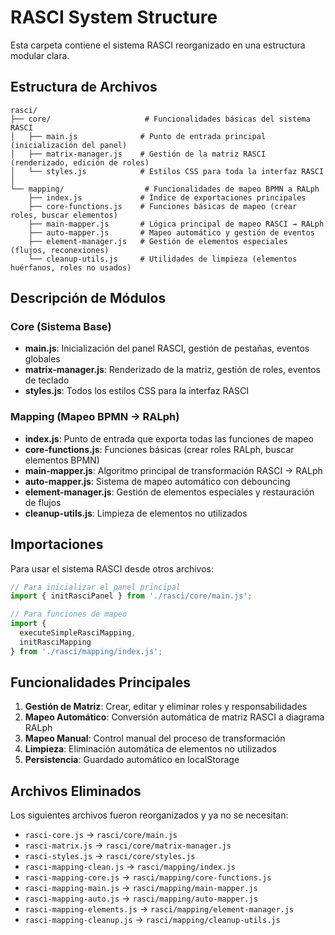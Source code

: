 # RASCI System Structure

Esta carpeta contiene el sistema RASCI reorganizado en una estructura modular clara.

## Estructura de Archivos

```
rasci/
├── core/                     # Funcionalidades básicas del sistema RASCI
│   ├── main.js              # Punto de entrada principal (inicialización del panel)
│   ├── matrix-manager.js    # Gestión de la matriz RASCI (renderizado, edición de roles)
│   └── styles.js            # Estilos CSS para toda la interfaz RASCI
│
└── mapping/                  # Funcionalidades de mapeo BPMN a RALph
    ├── index.js             # Índice de exportaciones principales
    ├── core-functions.js    # Funciones básicas de mapeo (crear roles, buscar elementos)
    ├── main-mapper.js       # Lógica principal de mapeo RASCI → RALph
    ├── auto-mapper.js       # Mapeo automático y gestión de eventos
    ├── element-manager.js   # Gestión de elementos especiales (flujos, reconexiones)
    └── cleanup-utils.js     # Utilidades de limpieza (elementos huérfanos, roles no usados)
```

## Descripción de Módulos

### Core (Sistema Base)
- **main.js**: Inicialización del panel RASCI, gestión de pestañas, eventos globales
- **matrix-manager.js**: Renderizado de la matriz, gestión de roles, eventos de teclado
- **styles.js**: Todos los estilos CSS para la interfaz RASCI

### Mapping (Mapeo BPMN → RALph)
- **index.js**: Punto de entrada que exporta todas las funciones de mapeo
- **core-functions.js**: Funciones básicas (crear roles RALph, buscar elementos BPMN)
- **main-mapper.js**: Algoritmo principal de transformación RASCI → RALph
- **auto-mapper.js**: Sistema de mapeo automático con debouncing
- **element-manager.js**: Gestión de elementos especiales y restauración de flujos
- **cleanup-utils.js**: Limpieza de elementos no utilizados

## Importaciones

Para usar el sistema RASCI desde otros archivos:

```javascript
// Para inicializar el panel principal
import { initRasciPanel } from './rasci/core/main.js';

// Para funciones de mapeo
import { 
  executeSimpleRasciMapping, 
  initRasciMapping 
} from './rasci/mapping/index.js';
```

## Funcionalidades Principales

1. **Gestión de Matriz**: Crear, editar y eliminar roles y responsabilidades
2. **Mapeo Automático**: Conversión automática de matriz RASCI a diagrama RALph
3. **Mapeo Manual**: Control manual del proceso de transformación
4. **Limpieza**: Eliminación automática de elementos no utilizados
5. **Persistencia**: Guardado automático en localStorage

## Archivos Eliminados

Los siguientes archivos fueron reorganizados y ya no se necesitan:
- `rasci-core.js` → `rasci/core/main.js`
- `rasci-matrix.js` → `rasci/core/matrix-manager.js`
- `rasci-styles.js` → `rasci/core/styles.js`
- `rasci-mapping-clean.js` → `rasci/mapping/index.js`
- `rasci-mapping-core.js` → `rasci/mapping/core-functions.js`
- `rasci-mapping-main.js` → `rasci/mapping/main-mapper.js`
- `rasci-mapping-auto.js` → `rasci/mapping/auto-mapper.js`
- `rasci-mapping-elements.js` → `rasci/mapping/element-manager.js`
- `rasci-mapping-cleanup.js` → `rasci/mapping/cleanup-utils.js`
